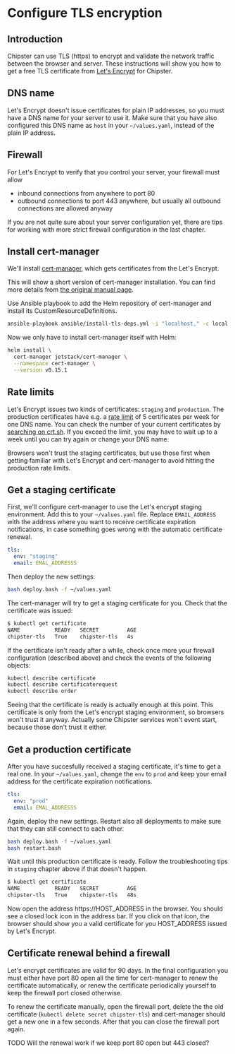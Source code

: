 # Configure TLS encryption
## Introduction

Chipster can use TLS (https) to encrypt and validate the network traffic between the browser and server. These instructions will show you how to get a free TLS certificate from [Let's Encrypt](https://letsencrypt.org) for Chipster.

## DNS name

Let's Encrypt doesn't issue certificates for plain IP addresses, so you must have a DNS name for your server to use it. Make sure that you have also configured this DNS name as `host` in your `~/values.yaml`, instead of the plain IP address.

## Firewall

For Let's Encrypt to verify that you control your server, your firewall must allow 
- inbound connections from anywhere to port 80
- outbound connections to port 443 anywhere, but usually all outbound connections are allowed anyway

 If you are not quite sure about your server configuration yet, there are tips for working with more strict firewall configuration in the last chapter.

## Install cert-manager

We'll install [cert-manager](https://cert-manager.io/docs/), which gets certificates from the Let's Encrypt. 

This will show a short version of cert-manager installation. You can find more details from [the original manual page](https://cert-manager.io/docs/installation/kubernetes/).

Use Ansible playbook to add the Helm repository of cert-manager and install its CustomResourceDefinitions.

```bash
ansible-playbook ansible/install-tls-deps.yml -i "localhost," -c local -e user=$(whoami)
```

Now we only have to install cert-manager itself with Helm:

```bash
helm install \
  cert-manager jetstack/cert-manager \
  --namespace cert-manager \
  --version v0.15.1
```

## Rate limits

Let's Encrypt issues two kinds of certificates: `staging` and `production`. The production certificates have e.g. a [rate limit](https://letsencrypt.org/docs/rate-limits/) of 5 certificates per week for one DNS name. You can check the number of your current certificates by [searching on crt.sh](https://crt.sh/). If you exceed the limit, you may have to wait up to a week until you can try again or change your DNS name. 

Browsers won't trust the staging certificates, but use those first when getting familiar with Let's Encrypt and cert-manager to avoid hitting the production rate limits.

## Get a staging certificate

First, we'll configure cert-manager to use the Let's encrypt staging environment. Add this to your `~/values.yaml` file. Replace `EMAIL_ADDRESS` with the address where you want to receive certificate expiration notifications, in case something goes wrong with the automatic certificate renewal.

```yaml
tls:
  env: "staging"
  email: EMAL_ADDRESSS
```

Then deploy the new settings:

```bash
bash deploy.bash -f ~/values.yaml
```

The cert-manager will try to get a staging certificate for you. Check that the certificate was issued:

```bash
$ kubectl get certificate
NAME           READY   SECRET         AGE
chipster-tls   True    chipster-tls   4s
```

If the certificate isn't ready after a while, check once more your firewall configuration (described above) and check the events of the following objects:

```bash
kubectl describe certificate
kubectl describe certificaterequest
kubectl describe order
```

Seeing that the certificate is ready is actually enough at this point. This certificate is only from the Let's encrypt staging environment, so browsers won't trust it anyway. Actually some Chipster services won't event start, because those don't trust it either. 

## Get a production certificate

After you have succesfully received a staging certificate, it's time to get a real one. In your `~/values.yaml`, change the `env` to `prod` and keep your email address for the certificate expiration notifications.

```yaml
tls:
  env: "prod"
  email: EMAL_ADDRESSS
```

Again, deploy the new settings. Restart also all deployments to make sure that they can still connect to each other.

```bash
bash deploy.bash -f ~/values.yaml
bash restart.bash
```

Wait until this production certificate is ready. Follow the troubleshooting tips in `staging` chapter above if that doesn't happen.

```bash
$ kubectl get certificate
NAME           READY   SECRET         AGE
chipster-tls   True    chipster-tls   48s
```

Now open the address https://HOST_ADDRESS in the browser. You should see a closed lock icon in the address bar. If you click on that icon, the browser should show you a valid certificate for you HOST_ADDRESS issued by Let's Encrypt.

## Certificate renewal behind a firewall

Let's encrypt certificates are valid for 90 days. In the final configuration you must either have port 80 open all the time for cert-manager to renew the certificate automatically, or renew the certificate periodically yourself to keep the firewall port closed otherwise.

To renew the certificate manually, open the firewall port, delete the the old certificate (`kubectl delete secret chipster-tls`) and cert-manager should get a new one in a few seconds. After that you can close the firewall port again.

TODO Will the renewal work if we keep port 80 open but 443 closed?
